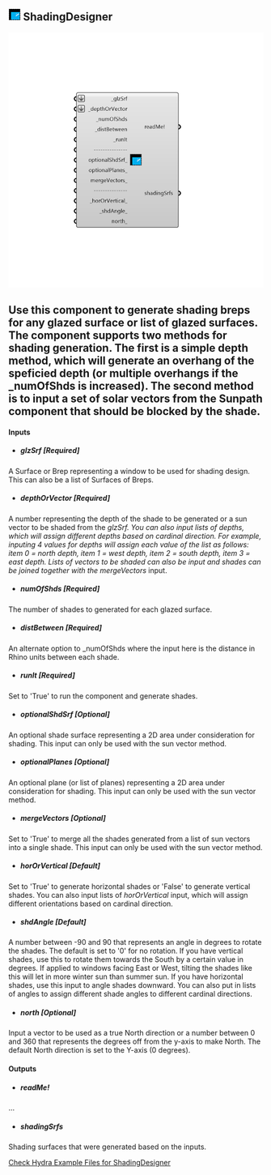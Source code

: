 ## ![](../../images/icons/ShadingDesigner.png) ShadingDesigner

![](../../images/components/ShadingDesigner.png)

Use this component to generate shading breps for any glazed surface or list of glazed surfaces.  The component supports two methods for shading generation.  The first is a simple depth method, which will generate an overhang of the speficied depth (or multiple overhangs if the _numOfShds is increased).  The second method is to input a set of solar vectors from the Sunpath component that should be blocked by the shade.
 -
 

#### Inputs
* ##### glzSrf [Required]
A Surface or Brep representing a window to be used for shading design.  This can also be a list of Surfaces of Breps.
* ##### depthOrVector [Required]
A number representing the depth of the shade to be generated or a sun vector to be shaded from the _glzSrf.  You can also input lists of depths, which will assign different depths based on cardinal direction.  For example, inputing 4 values for depths will assign each value of the list as follows: item 0 = north depth, item 1 = west depth, item 2 = south depth, item 3 = east depth.  Lists of vectors to be shaded can also be input and shades can be joined together with the mergeVectors_ input.
* ##### numOfShds [Required]
The number of shades to generated for each glazed surface.
* ##### distBetween [Required]
An alternate option to _numOfShds where the input here is the distance in Rhino units between each shade.
* ##### runIt [Required]
Set to 'True' to run the component and generate shades.
* ##### optionalShdSrf [Optional]
An optional shade surface representing a 2D area under consideration for shading. This input can only be used with the sun vector method.
* ##### optionalPlanes [Optional]
An optional plane (or list of planes) representing a 2D area under consideration for shading.  This input can only be used with the sun vector method.
* ##### mergeVectors [Optional]
Set to 'True' to merge all the shades generated from a list of sun vectors into a single shade. This input can only be used with the sun vector method.
* ##### horOrVertical [Default]
Set to 'True' to generate horizontal shades or 'False' to generate vertical shades. You can also input lists of _horOrVertical_ input, which will assign different orientations based on cardinal direction.
* ##### shdAngle [Default]
A number between -90 and 90 that represents an angle in degrees to rotate the shades.  The default is set to '0' for no rotation.  If you have vertical shades, use this to rotate them towards the South by a certain value in degrees.  If applied to windows facing East or West, tilting the shades like this will let in more winter sun than summer sun.  If you have horizontal shades, use this input to angle shades downward.  You can also put in lists of angles to assign different shade angles to different cardinal directions.
* ##### north [Optional]
Input a vector to be used as a true North direction or a number between 0 and 360 that represents the degrees off from the y-axis to make North.  The default North direction is set to the Y-axis (0 degrees).

#### Outputs
* ##### readMe!
...
* ##### shadingSrfs
Shading surfaces that were generated based on the inputs.


[Check Hydra Example Files for ShadingDesigner](https://hydrashare.github.io/hydra/index.html?keywords=Ladybug_ShadingDesigner)